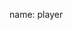 name: player

<asciinema-player autoload="true" src="casts/kops-priv.json" theme="monokai" idle-time-limit="2" font-size="18px" rows="25" cols="90"></asciinema-player>
